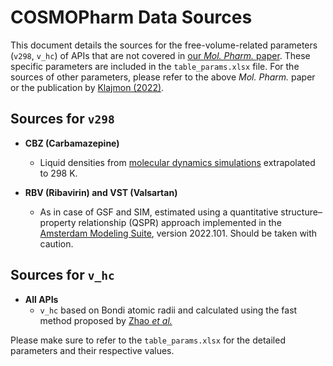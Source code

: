 # COSMOPharm Data Sources

This document details the sources for the free-volume-related parameters (`v298`, `v_hc`) of APIs that are not covered in [our *Mol. Pharm.* paper](https://doi.org/10.1021/acs.molpharmaceut.4c00342). These specific parameters are included in the `table_params.xlsx` file. For the sources of other parameters, please refer to the above *Mol. Pharm.* paper or the publication by [Klajmon (2022)](https://doi.org/10.1021/acs.molpharmaceut.2c00573).

## Sources for `v298`

- **CBZ (Carbamazepine)**
  - Liquid densities from [molecular dynamics simulations](https://doi.org/10.1021/acs.molpharmaceut.2c00573) extrapolated to 298 K.

- **RBV (Ribavirin) and VST (Valsartan)**
  - As in case of GSF and SIM, estimated using a quantitative structure–property relationship (QSPR) approach implemented in the [Amsterdam Modeling Suite](https://www.scm.com/), version 2022.101. Should be taken with caution.
 
## Sources for `v_hc`

- **All APIs**
  - `v_hc` based on Bondi atomic radii and calculated using the fast method proposed by [Zhao *et al.*](https://doi.org/10.1021/jo034808o)

Please make sure to refer to the `table_params.xlsx` for the detailed parameters and their respective values.
